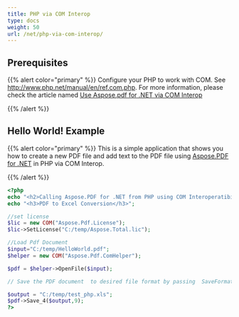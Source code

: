 ```yaml
---
title: PHP via COM Interop
type: docs
weight: 50
url: /net/php-via-com-interop/
---
```


## Prerequisites

{{% alert color="primary" %}}
Configure your PHP to work with COM. See <http://www.php.net/manual/en/ref.com.php>. For more information, please check the article named [Use Aspose.pdf for .NET via COM Interop](/pdf/net/use-aspose-pdf-for-net-via-com-interop/)

{{% /alert %}}

## Hello World! Example

{{% alert color="primary" %}}
This is a simple application that shows you how to create a new PDF file and add text to the PDF file using [Aspose.PDF for .NET](/pdf/net/) in PHP via COM Interop.

{{% /alert %}}

```php
<?php
echo "<h2>Calling Aspose.PDF for .NET from PHP using COM Interoperatibility</h2>";
echo "<h3>PDF to Excel Conversion</h3>";

//set license
$lic = new COM("Aspose.Pdf.License");
$lic->SetLicense("C:/temp/Aspose.Total.lic");

//Load Pdf Document
$input="C:/temp/HelloWorld.pdf";
$helper = new COM("Aspose.Pdf.ComHelper");

$pdf = $helper->OpenFile($input);

// Save the PDF document  to desired file format by passing  SaveFormat enum value for the format in this case we pass 9 for excel.

$output = "C:/temp/test_php.xls";
$pdf->Save_4($output,9);
?>
```
